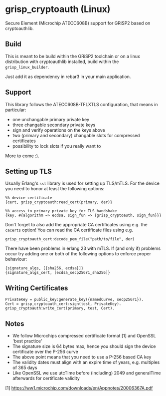 grisp_cryptoauth (Linux)
========================

Secure Element (Microchip ATECC608B) support for GRiSP2 based on cryptoauthlib.

Build
-----

This is meant to be build within the GRiSP2 toolchain or on a linux distribution
with cryptoauthlib installed, build within the `grisp_linux_builder`.

Just add it as dependency in rebar3 in your main application.


Support
-------

This library follows the ATECC608B-TFLXTLS configuration, that means in particular:

* one unchangable primary private key
* three changable secondary private keys
* sign and verify operations on the keys above
* two (primary and secondary) changable slots for compressed certificates
* possibility to lock slots if you really want to

More to come :).


Setting up TLS
--------------

Usually Erlang's `ssl` library is used for setting up TLS/mTLS. For the device
you need to honor at least the following options:

```
%% device certificate
{cert, grisp_cryptoauth:read_cert(primary, der)}

%% access to primary private key for TLS handshake
{key, #{algorithm => ecdsa, sign_fun => {grisp_cryptoauth, sign_fun}}}
```

Don't forget to also add the appropriate CA certificates using e.g. the
`cacerts` option! You can read the CA certificate files using e.g.

```
grisp_cryptoauth_cert:decode_pem_file("path/to/file", der)
```

There have been problems in erlang 23 with mTLS. If (and only if) problems
occur try adding one or both of the following options to enforce proper behaviour:

```
{signature_algs, [{sha256, ecdsa}]}
{signature_algs_cert, [ecdsa_secp256r1_sha256]}
```


Writing Certificates
--------------------

```
PrivateKey = public_key:generate_key({namedCurve, secp256r1}).
Cert = grisp_cryptoauth_cert:sign(test, PrivateKey).
grisp_cryptoauth:write_cert(primary, test, Cert).
```


Notes
-----

* We follow Microchips compressed certificate format [1] and OpenSSL 'best practice'
* The signature size is 64 bytes max, hence you should sign the device certificate over the P-256 curve
* The above point means that you need to use a P-256 based CA key
* The validity dates must align with an expire time of years, e.g. multiples of 365 days
* Like OpenSSL we use utcTime before (including) 2049 and generalTime afterwards for certificate validity

[1] https://ww1.microchip.com/downloads/en/Appnotes/20006367A.pdf
